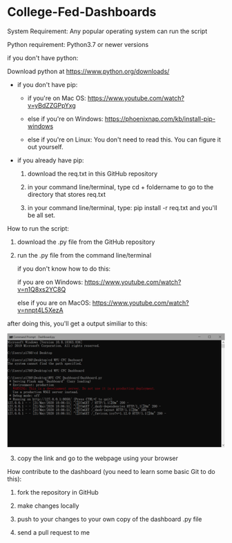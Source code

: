 # College-Fed-Dashboards

System Requirement: Any popular operating system can run the script

Python requirement: Python3.7 or newer versions

if you don't have python:

  Download python at https://www.python.org/downloads/

* if you don't have pip:

     * if you're on Mac OS: https://www.youtube.com/watch?v=yBdZZGPpYxg
  
     * else if you're on Windows: https://phoenixnap.com/kb/install-pip-windows
  
     * else if you're on Linux: You don't need to read this. You can figure it out yourself.
    
* if you already have pip:

  1. download the req.txt in this GitHub repository

  2. in your command line/terminal, type cd + foldername to go to the directory that stores req.txt

  3. in your command line/terminal, type:
     pip install -r req.txt
     and you'll be all set.
   
 How to run the script:
 
1. download the .py file from the GitHub repository

2. run the .py file from the command line/terminal

   if you don't know how to do this:
   
     if you are on Windows: https://www.youtube.com/watch?v=n1Q8xs2YC8Q
     
     else if you are on MacOS: https://www.youtube.com/watch?v=nnpt4L5XezA
     
  after doing this, you'll get a output similiar to this:
  
   <img src="Capture.PNG" />
   
3.  copy the link and go to the webpage using your browser

How contribute to the dashboard (you need to learn some basic Git to do this):

1. fork the repository in GitHub

2. make changes locally

3. push to your changes to your own copy of the dashboard .py file

4. send a pull request to me

 

